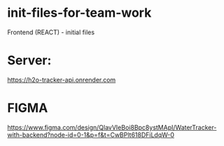 # init-files-for-team-work
Frontend (REACT) - initial files

# Server:
https://h2o-tracker-api.onrender.com

# FIGMA
https://www.figma.com/design/QlavVIeBoi8Bpc8ystMApI/WaterTracker-with-backend?node-id=0-1&p=f&t=CwBPlt618DFiLdqW-0
